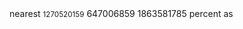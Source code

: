 <root>
  <race>nearest</race>
  <small>1270520159</small>
  <bottom>647006859</bottom>
  <vote>1863581785</vote>
  <handle>percent</handle>
  <available>as</available>
</root>